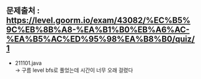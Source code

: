 ## 문제출처 : https://level.goorm.io/exam/43082/%EC%B5%9C%EB%8B%A8-%EA%B1%B0%EB%A6%AC-%EA%B5%AC%ED%95%98%EA%B8%B0/quiz/1
* 211101.java  
-> 구름 level bfs로 풀었는데 시간이 너무 오래 걸렸다